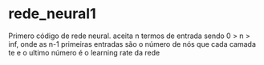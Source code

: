 # rede_neural1
Primero código de rede neural. aceita n termos de entrada sendo 0 > n > inf, onde as n-1 primeiras entradas são o número de nós que cada camada te e o ultimo número é o learning rate da rede
